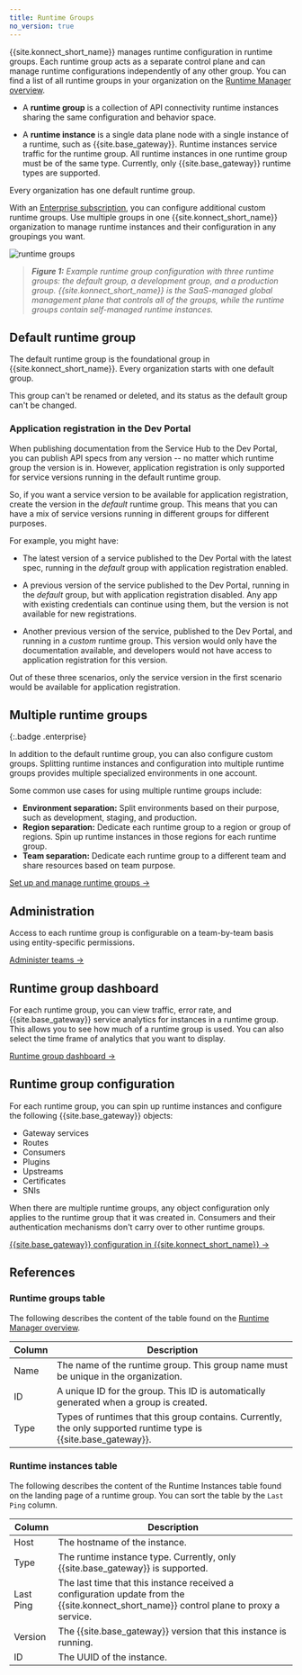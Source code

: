 ```yaml
---
title: Runtime Groups
no_version: true
---
```


{{site.konnect_short_name}} manages runtime configuration in runtime groups. Each runtime group acts
as a separate control plane and can manage runtime configurations independently
of any other group. You can find a list of all runtime groups in your organization
on the [Runtime Manager overview](https://cloud.konghq.com/runtime-manager/).

* A **runtime group** is a collection of API connectivity runtime instances
sharing the same configuration and behavior space.

* A **runtime instance** is a single data plane node with a single instance of
a runtime, such as {{site.base_gateway}}. Runtime instances service traffic for the runtime
group. All runtime instances in one runtime group
must be of the same type. Currently, only {{site.base_gateway}} runtime types are supported.

Every organization has one default runtime group.

With an [Enterprise subscription](https://konghq.com/pricing/), you can configure additional
custom runtime groups. Use multiple groups in one {{site.konnect_short_name}} organization to
manage runtime instances and their configuration in any groupings you want.

![runtime groups](/assets/images/docs/konnect/konnect-runtime-groups-example.png)
> _**Figure 1:** Example runtime group configuration with three runtime groups: the default group, a development group, and a production group. {{site.konnect_short_name}} is the SaaS-managed global management plane that controls all of the groups, while the runtime groups contain self-managed runtime instances._

## Default runtime group

The default runtime group is the foundational group in {{site.konnect_short_name}}. Every
organization starts with one default group.

This group can't be renamed or deleted, and its status as the default
group can't be changed.

### Application registration in the Dev Portal

When publishing documentation from the Service Hub to the Dev Portal, you can
publish API specs from any version -- no matter which runtime group the version
is in. However, application registration is only supported for service versions
running in the default runtime group.

So, if you want a service version to be available for application registration,
create the version in the *default* runtime group. This means that you can have a
mix of service versions running in different groups for different purposes.

For example, you might have:

* The latest version of a service published to the Dev Portal with the latest
spec, running in the *default* group with application registration enabled.

* A previous version of the service published to the Dev Portal,
running in the *default* group, but with application registration disabled.
Any app with existing credentials can continue using them, but the version is
not available for new registrations.

* Another previous version of the service, published to the Dev Portal, and
running in a *custom* runtime group. This version would only have the documentation
available, and developers would not have access to application registration for
this version.

Out of these three scenarios, only the service version in the first scenario
would be available for application registration.

## Multiple runtime groups
{:.badge .enterprise}

In addition to the default runtime group, you can also configure custom groups.
Splitting runtime instances and configuration into multiple
runtime groups provides multiple specialized environments in one account.

Some common use cases for using multiple runtime groups include:

* **Environment separation:** Split environments based on their purpose, such as
development, staging, and production.
* **Region separation:** Dedicate each runtime group to a region or group of
regions. Spin up runtime instances in those regions for each runtime group.
* **Team separation:** Dedicate each runtime group to a different team and share
resources based on team purpose.

[Set up and manage runtime groups &rarr;](/konnect/runtime-manager/runtime-groups/manage)

## Administration

Access to each runtime group is configurable on a team-by-team basis using
entity-specific permissions.

[Administer teams &rarr;](/konnect/org-management/teams-and-roles)

## Runtime group dashboard

For each runtime group, you can view traffic, error rate, and {{site.base_gateway}} service analytics for instances in a runtime group. This allows you to see how much of a runtime group is used. You can also select the time frame of analytics that you want to display. 

[Runtime group dashboard &rarr;](/konnect/runtime-manager/runtime-groups/dashboard)

## Runtime group configuration

For each runtime group, you can spin up runtime instances and configure
the following {{site.base_gateway}} objects:
* Gateway services
* Routes
* Consumers
* Plugins
* Upstreams
* Certificates
* SNIs

When there are multiple runtime groups, any object configuration only
applies to the runtime group that it was created in. Consumers and
their authentication mechanisms don't carry over to other runtime groups.

[{{site.base_gateway}} configuration in {{site.konnect_short_name}} &rarr;](/konnect/runtime-manager/gateway-config)

## References

### Runtime groups table

The following describes the content of the table found on the [Runtime Manager overview](https://cloud.konghq.com/runtime-manager/).

Column | Description
-------|-------------
Name | The name of the runtime group. This group name must be unique in the organization.
ID | A unique ID for the group. This ID is automatically generated when a group is created.
Type | Types of runtimes that this group contains. Currently, the only supported runtime type is {{site.base_gateway}}.

<!--
Labels | A list of labels on the runtime group in the form of key:value pairs. -->

### Runtime instances table

The following describes the content of the Runtime Instances table found on the landing page of a runtime group.
You can sort the table by the `Last Ping` column.

Column | Description
-------|-------------
Host | The hostname of the instance.
Type | The runtime instance type. Currently, only {{site.base_gateway}} is supported.
Last Ping | The last time that this instance received a configuration update from the {{site.konnect_short_name}} control plane to proxy a service.
Version | The {{site.base_gateway}} version that this instance is running.
ID | The UUID of the instance.
